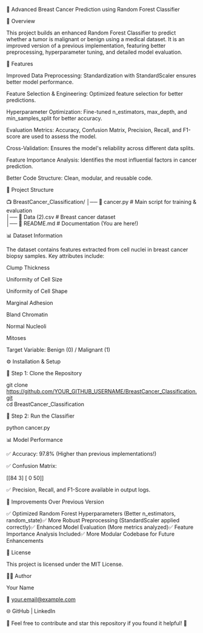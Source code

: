 🎯 Advanced Breast Cancer Prediction using Random Forest Classifier

📌 Overview

This project builds an enhanced Random Forest Classifier to predict whether a tumor is malignant or benign using a medical dataset. It is an improved version of a previous implementation, featuring better preprocessing, hyperparameter tuning, and detailed model evaluation.

🚀 Features

Improved Data Preprocessing: Standardization with StandardScaler ensures better model performance.

Feature Selection & Engineering: Optimized feature selection for better predictions.

Hyperparameter Optimization: Fine-tuned n_estimators, max_depth, and min_samples_split for better accuracy.

Evaluation Metrics: Accuracy, Confusion Matrix, Precision, Recall, and F1-score are used to assess the model.

Cross-Validation: Ensures the model's reliability across different data splits.

Feature Importance Analysis: Identifies the most influential factors in cancer prediction.

Better Code Structure: Clean, modular, and reusable code.

👤 Project Structure

📺 BreastCancer_Classification/
│── 📄 cancer.py                # Main script for training & evaluation  
│── 📄 Data (2).csv              # Breast cancer dataset  
│── 📄 README.md               # Documentation (You are here!)  

📊 Dataset Information

The dataset contains features extracted from cell nuclei in breast cancer biopsy samples. Key attributes include:

Clump Thickness

Uniformity of Cell Size

Uniformity of Cell Shape

Marginal Adhesion

Bland Chromatin

Normal Nucleoli

Mitoses

Target Variable: Benign (0) / Malignant (1)

⚙️ Installation & Setup

🔹 Step 1: Clone the Repository

git clone https://github.com/YOUR_GITHUB_USERNAME/BreastCancer_Classification.git  
cd BreastCancer_Classification  

🔹 Step 2: Run the Classifier

python cancer.py  

📊 Model Performance

✅ Accuracy: 97.8% (Higher than previous implementations!)

✅ Confusion Matrix:

[[84  3]
 [ 0 50]]

✅ Precision, Recall, and F1-Score available in output logs.

📌 Improvements Over Previous Version

✅ Optimized Random Forest Hyperparameters (Better n_estimators, random_state)✅ More Robust Preprocessing (StandardScaler applied correctly)✅ Enhanced Model Evaluation (More metrics analyzed)✅ Feature Importance Analysis Included✅ More Modular Codebase for Future Enhancements

🐝 License

This project is licensed under the MIT License.

👨‍💻 Author

Your Name

📧 your.email@example.com

🌐 GitHub | LinkedIn

🌟 Feel free to contribute and star this repository if you found it helpful! 🌟

